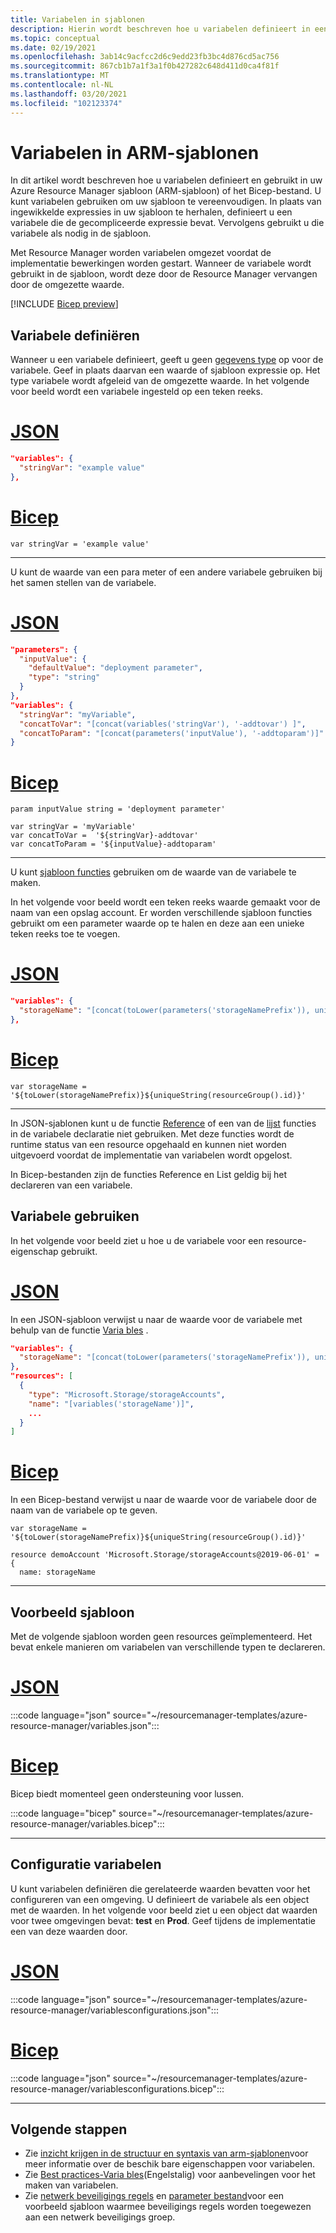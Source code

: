 ```yaml
---
title: Variabelen in sjablonen
description: Hierin wordt beschreven hoe u variabelen definieert in een Azure Resource Manager sjabloon (ARM-sjabloon) en Bicep-bestand.
ms.topic: conceptual
ms.date: 02/19/2021
ms.openlocfilehash: 3ab14c9acfcc2d6c9edd23fb3bc4d876cd5ac756
ms.sourcegitcommit: 867cb1b7a1f3a1f0b427282c648d411d0ca4f81f
ms.translationtype: MT
ms.contentlocale: nl-NL
ms.lasthandoff: 03/20/2021
ms.locfileid: "102123374"
---
```

# <a name="variables-in-arm-templates"></a>Variabelen in ARM-sjablonen

In dit artikel wordt beschreven hoe u variabelen definieert en gebruikt in uw Azure Resource Manager sjabloon (ARM-sjabloon) of het Bicep-bestand. U kunt variabelen gebruiken om uw sjabloon te vereenvoudigen. In plaats van ingewikkelde expressies in uw sjabloon te herhalen, definieert u een variabele die de gecompliceerde expressie bevat. Vervolgens gebruikt u die variabele als nodig in de sjabloon.

Met Resource Manager worden variabelen omgezet voordat de implementatie bewerkingen worden gestart. Wanneer de variabele wordt gebruikt in de sjabloon, wordt deze door de Resource Manager vervangen door de omgezette waarde.

[!INCLUDE [Bicep preview](../../../includes/resource-manager-bicep-preview.md)]

## <a name="define-variable"></a>Variabele definiëren

Wanneer u een variabele definieert, geeft u geen [gegevens type](data-types.md) op voor de variabele. Geef in plaats daarvan een waarde of sjabloon expressie op. Het type variabele wordt afgeleid van de omgezette waarde. In het volgende voor beeld wordt een variabele ingesteld op een teken reeks.

# <a name="json"></a>[JSON](#tab/json)

```json
"variables": {
  "stringVar": "example value"
},
```

# <a name="bicep"></a>[Bicep](#tab/bicep)

```bicep
var stringVar = 'example value'
```

---

U kunt de waarde van een para meter of een andere variabele gebruiken bij het samen stellen van de variabele.

# <a name="json"></a>[JSON](#tab/json)

```json
"parameters": {
  "inputValue": {
    "defaultValue": "deployment parameter",
    "type": "string"
  }
},
"variables": {
  "stringVar": "myVariable",
  "concatToVar": "[concat(variables('stringVar'), '-addtovar') ]",
  "concatToParam": "[concat(parameters('inputValue'), '-addtoparam')]"
}
```

# <a name="bicep"></a>[Bicep](#tab/bicep)

```bicep
param inputValue string = 'deployment parameter'

var stringVar = 'myVariable'
var concatToVar =  '${stringVar}-addtovar'
var concatToParam = '${inputValue}-addtoparam'
```

---

U kunt [sjabloon functies](template-functions.md) gebruiken om de waarde van de variabele te maken.

In het volgende voor beeld wordt een teken reeks waarde gemaakt voor de naam van een opslag account. Er worden verschillende sjabloon functies gebruikt om een parameter waarde op te halen en deze aan een unieke teken reeks toe te voegen.

# <a name="json"></a>[JSON](#tab/json)

```json
"variables": {
  "storageName": "[concat(toLower(parameters('storageNamePrefix')), uniqueString(resourceGroup().id))]"
},
```

# <a name="bicep"></a>[Bicep](#tab/bicep)

```bicep
var storageName = '${toLower(storageNamePrefix)}${uniqueString(resourceGroup().id)}'
```

---

In JSON-sjablonen kunt u de functie [Reference](template-functions-resource.md#reference) of een van de [lijst](template-functions-resource.md#list) functies in de variabele declaratie niet gebruiken. Met deze functies wordt de runtime status van een resource opgehaald en kunnen niet worden uitgevoerd voordat de implementatie van variabelen wordt opgelost.

In Bicep-bestanden zijn de functies Reference en List geldig bij het declareren van een variabele.

## <a name="use-variable"></a>Variabele gebruiken

In het volgende voor beeld ziet u hoe u de variabele voor een resource-eigenschap gebruikt.

# <a name="json"></a>[JSON](#tab/json)

In een JSON-sjabloon verwijst u naar de waarde voor de variabele met behulp van de functie [Varia bles](template-functions-deployment.md#variables) .

```json
"variables": {
  "storageName": "[concat(toLower(parameters('storageNamePrefix')), uniqueString(resourceGroup().id))]"
},
"resources": [
  {
    "type": "Microsoft.Storage/storageAccounts",
    "name": "[variables('storageName')]",
    ...
  }
]
```

# <a name="bicep"></a>[Bicep](#tab/bicep)

In een Bicep-bestand verwijst u naar de waarde voor de variabele door de naam van de variabele op te geven.

```bicep
var storageName = '${toLower(storageNamePrefix)}${uniqueString(resourceGroup().id)}'

resource demoAccount 'Microsoft.Storage/storageAccounts@2019-06-01' = {
  name: storageName
```

---

## <a name="example-template"></a>Voorbeeld sjabloon

Met de volgende sjabloon worden geen resources geïmplementeerd. Het bevat enkele manieren om variabelen van verschillende typen te declareren.

# <a name="json"></a>[JSON](#tab/json)

:::code language="json" source="~/resourcemanager-templates/azure-resource-manager/variables.json":::

# <a name="bicep"></a>[Bicep](#tab/bicep)

Bicep biedt momenteel geen ondersteuning voor lussen.

:::code language="bicep" source="~/resourcemanager-templates/azure-resource-manager/variables.bicep":::

---

## <a name="configuration-variables"></a>Configuratie variabelen

U kunt variabelen definiëren die gerelateerde waarden bevatten voor het configureren van een omgeving. U definieert de variabele als een object met de waarden. In het volgende voor beeld ziet u een object dat waarden voor twee omgevingen bevat: **test** en **Prod**. Geef tijdens de implementatie een van deze waarden door.

# <a name="json"></a>[JSON](#tab/json)

:::code language="json" source="~/resourcemanager-templates/azure-resource-manager/variablesconfigurations.json":::

# <a name="bicep"></a>[Bicep](#tab/bicep)

:::code language="json" source="~/resourcemanager-templates/azure-resource-manager/variablesconfigurations.bicep":::

---

## <a name="next-steps"></a>Volgende stappen

* Zie [inzicht krijgen in de structuur en syntaxis van arm-sjablonen](template-syntax.md)voor meer informatie over de beschik bare eigenschappen voor variabelen.
* Zie [Best practices-Varia bles](template-best-practices.md#variables)(Engelstalig) voor aanbevelingen voor het maken van variabelen.
* Zie [netwerk beveiligings regels](https://github.com/Azure/azure-docs-json-samples/blob/master/azure-resource-manager/multipleinstance/multiplesecurityrules.json) en [parameter bestand](https://github.com/Azure/azure-docs-json-samples/blob/master/azure-resource-manager/multipleinstance/multiplesecurityrules.parameters.json)voor een voorbeeld sjabloon waarmee beveiligings regels worden toegewezen aan een netwerk beveiligings groep.
